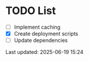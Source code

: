 # TODO List

- [ ] Implement caching
- [x] Create deployment scripts
- [ ] Update dependencies

Last updated: 2025-06-19 15:24
